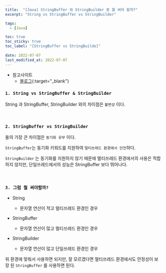 ```yaml
---
title:  "[Java] StringBuffer 와 StringBuilder 중 뭘 써야 할까?"
excerpt: "String vs StringBuffer vs StringBuilder"

tags:
  - [Java]

toc: true
toc_sticky: true
toc_label: "[StringBuffer vs StringBuilde]"
 
date: 2022-07-07
last_modified_at: 2022-07-07
---
```


- 참고사이트
  - [블로그](https://unabated.tistory.com/entry/%EC%99%9C-%EC%9E%90%EB%B0%94%EC%97%90%EC%84%9C-static%EC%9D%98-%EC%82%AC%EC%9A%A9%EC%9D%84-%EC%A7%80%EC%96%91%ED%95%B4%EC%95%BC-%ED%95%98%EB%8A%94%EA%B0%80){:target="_blank"}

### ``1. String vs StringBuffer & StringBuilder ``

String 과 StringBuffer, StringBuilder 와의 차이점은 `불변성` 이다. <br>

<br>

### ``2. StringBuffer vs StringBuilder``

둘의 가장 큰 차이점은 `동기화 유무` 이다. <br>

`StringBuffer`는 동기화 키워드를 지원하여 `멀티쓰레드 환경에서 안전`하다. <br>

`StringBuilder` 는 동기화를 지원하지 않기 때문에 멀티쓰레드 환경에서의 사용은 적합하지 않지만, 단일쓰레드에서의 성능은 StringBuffer 보다 뛰어나다. 

<br>


### ``3. 그럼 뭘 써야할까?``

- String
  - 문자열 연산이 적고 멀티쓰레드 환경인 경우

- StringBuffer
  - 문자열 연산이 많고 멀티쓰레드 환경인 경우

- StringBuilder
  - 문자열 연산이 많고 단일쓰레드 환경인 경우


위 환경에 맞춰서 사용하면 되지만, 잘 모르겠다면 멀티쓰레드 환경에서도 안정성이 보장 된 `StringBuffer` 를 사용하면 된다.